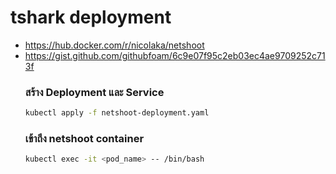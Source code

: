 # tshark deployment
- https://hub.docker.com/r/nicolaka/netshoot
- https://gist.github.com/githubfoam/6c9e07f95c2eb03ec4ae9709252c713f
  ### สร้าง Deployment และ Service
  ```sh
  kubectl apply -f netshoot-deployment.yaml
  ```
  ### เข้าถึง netshoot container
  ```sh
  kubectl exec -it <pod_name> -- /bin/bash
  ```
